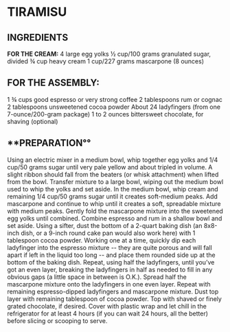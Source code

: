 # **TIRAMISU**


## **INGREDIENTS**

**FOR THE CREAM:**
4 large egg yolks
½ cup/100 grams granulated sugar, divided
¾ cup heavy cream
1 cup/227 grams mascarpone (8 ounces)

## **FOR THE ASSEMBLY:**
1 ¾ cups good espresso or very strong coffee
2 tablespoons rum or cognac
2 tablespoons unsweetened cocoa powder
 About 24 ladyfingers (from one 7-ounce/200-gram package)
1 to 2 ounces bittersweet chocolate, for shaving (optional)

## **PREPARATION°°
Using an electric mixer in a medium bowl, whip together egg yolks and 1/4 cup/50 grams sugar until very pale yellow and about tripled in volume. A slight ribbon should fall from the beaters (or whisk attachment) when lifted from the bowl. Transfer mixture to a large bowl, wiping out the medium bowl used to whip the yolks and set aside.
In the medium bowl, whip cream and remaining 1/4 cup/50 grams sugar until it creates soft-medium peaks. Add mascarpone and continue to whip until it creates a soft, spreadable mixture with medium peaks. Gently fold the mascarpone mixture into the sweetened egg yolks until combined.
Combine espresso and rum in a shallow bowl and set aside.
Using a sifter, dust the bottom of a 2-quart baking dish (an 8x8-inch dish, or a 9-inch round cake pan would also work here) with 1 tablespoon cocoa powder.
Working one at a time, quickly dip each ladyfinger into the espresso mixture -- they are quite porous and will fall apart if left in the liquid too long -- and place them rounded side up at the bottom of the baking dish. Repeat, using half the ladyfingers, until you’ve got an even layer, breaking the ladyfingers in half as needed to fill in any obvious gaps (a little space in between is O.K.). Spread half the mascarpone mixture onto the ladyfingers in one even layer. Repeat with remaining espresso-dipped ladyfingers and mascarpone mixture.
Dust top layer with remaining tablespoon of cocoa powder. Top with shaved or finely grated chocolate, if desired.
Cover with plastic wrap and let chill in the refrigerator for at least 4 hours (if you can wait 24 hours, all the better) before slicing or scooping to serve.
